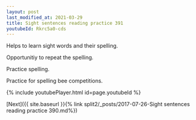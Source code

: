 ```yaml
---
layout: post
last_modified_at: 2021-03-29
title: Sight sentences reading practice 391
youtubeId: Rkrc5a0-cds
---
```

 
 
Helps to learn sight words and their spelling.

Opportunitiy to repeat the spelling. 

Practice spelling. 
 
Practice for spelling bee competitions. 
 
{% include youtubePlayer.html id=page.youtubeId %}
 
 

[Next]({{ site.baseurl }}{% link  split2/_posts/2017-07-26-Sight sentences reading practice 390.md%})
 
